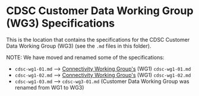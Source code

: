 # CDSC Customer Data Working Group (WG3) Specifications

This is the location that contains the specifications for the CDSC Customer Data Working Group (WG3) (see the `.md` files in this folder).

NOTE: We have moved and renamed some of the specifications:

* `cdsc-wg1-01.md` --> [Connectivity Working Group's](https://github.com/carbon-data-specification/Connectivity/blob/main/specifications/) (WG1) `cdsc-wg1-01.md`
* `cdsc-wg1-02.md` --> [Connectivity Working Group's](https://github.com/carbon-data-specification/Connectivity/blob/main/specifications/) (WG1) `cdsc-wg1-02.md`
* `cdsc-wg1-03.md` --> `cdsc-wg3-01.md` (Customer Data Working Group was renamed from WG1 to WG3)

